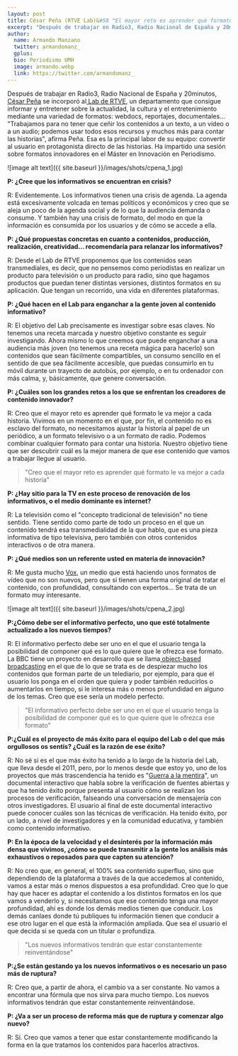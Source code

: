 ```yaml
---
layout: post
title: César Peña (RTVE Lab)&#58 "El mayor reto es aprender qué formato le va mejor a cada historia"
excerpt: "Después de trabajar en Radio3, Radio Nacional de España y 20minutos, César Peña se incorporó al Lab de RTVE, un departamento que consigue informar y entretener sobre la actualidad, la cultura y el entretenimiento mediante una variedad de formatos (webdocs, reportajes, documentales…). 'Trabajamos para no tener que ceñir los contenidos a un texto, a un vídeo o a un audio; podemos usar todos esos recursos y muchos más para contar las historias', afirma César. Esa es la principal labor de su equipo: convertir al usuario en protagonista directo de las historias. Peña ha impartido una sesión sobre formatos innovadores en el Máster en Innovación en Periodismo."
author:
  name: Armando Manzano
  twitter: armandomanz_
  gplus:  
  bio: Periodismo UMH
  image: armando.webp
  link: https://twitter.com/armandomanz_
---
```

Después de trabajar en Radio3, Radio Nacional de España y 20minutos,[ César Peña](https://twitter.com/cesartuit) se incorporó al[ Lab de RTVE](http://www.rtve.es/lab/), un departamento que consigue informar y entretener sobre la actualidad, la cultura y el entretenimiento mediante una variedad de formatos: webdocs, reportajes, documentales… "Trabajamos para no tener que ceñir los contenidos a un texto, a un vídeo o a un audio; podemos usar todos esos recursos y muchos más para contar las historias", afirma Peña. Esa es la principal labor de su equipo: convertir al usuario en protagonista directo de las historias. Ha impartido una sesión sobre formatos innovadores en el Máster en Innovación en Periodismo.

![image alt text]({{ site.baseurl }}/images/shots/cpena_1.jpg)

**P: ¿Cree que los informativos se encuentran en crisis?**

R: Evidentemente. Los informativos tienen una crisis de agenda. La agenda está excesivamente volcada en temas políticos y económicos y creo que se aleja un poco de la agenda social y de lo que la audiencia demanda o consume. Y también hay una crisis de formato, del modo en que la información es consumida por los usuarios y de cómo se accede a ella.

**P: ¿Qué propuestas concretas en cuanto a contenidos, producción, realización, creatividad… recomendaría para relanzar los informativos?**

R: Desde el Lab de RTVE proponemos que los contenidos sean transmediales, es decir, que no pensemos como periodistas en realizar un producto para televisión o un producto para radio, sino que hagamos productos que puedan tener distintas versiones, distintos formatos en su aplicación. Que tengan un recorrido, una vida en diferentes plataformas.

**P: ¿Qué hacen en el Lab para enganchar a la gente joven al contenido informativo?**

R: El objetivo del Lab precisamente es investigar sobre esas claves. No tenemos una receta marcada y nuestro objetivo constante es seguir investigando. Ahora mismo lo que creemos que puede enganchar a una audiencia más joven (no tenemos una receta mágica para hacerlo) son contenidos que sean fácilmente compartibles, un consumo sencillo en el sentido de que sea fácilmente accesible, que puedas consumirlo en tu móvil durante un trayecto de autobús, por ejemplo, o en tu ordenador con más calma, y, básicamente, que genere conversación.

**P: ¿Cuáles son los grandes retos a los que se enfrentan los creadores de contenido innovador?**

R: Creo que el mayor reto es aprender qué formato le va mejor a cada historia.  Vivimos en un momento en el que, por fin, el contenido no es esclavo del formato, no necesitamos ajustar la historia al papel de un periódico, a un formato televisivo o a un formato de radio. Podemos combinar cualquier formato para contar una historia. Nuestro objetivo tiene que ser descubrir cuál es la mejor manera de que ese contenido que vamos a trabajar llegue al usuario. 

>"Creo que el mayor reto es aprender qué formato le va mejor a cada historia"
 

**P: ¿Hay sitio para la TV en este proceso de renovación de los informativos, o el medio dominante es internet?**

R: La televisión como el "concepto tradicional de televisión" no tiene sentido. Tiene sentido como parte de todo un proceso en el que un contenido tendrá esa transmedialidad de la que hablo, que es una pieza informativa de tipo televisiva, pero también con otros contenidos interactivos o de otra manera.

**P: ¿Qué medios son un referente usted en materia de innovación?**

R: Me gusta mucho [Vox](https://www.vox.com/), un medio que está haciendo unos formatos de vídeo que no son nuevos, pero que sí tienen una forma original de tratar el contenido, con profundidad, consultando con expertos… Se trata de un formato muy interesante.

![image alt text]({{ site.baseurl }}/images/shots/cpena_2.jpg)

**P:¿Cómo debe ser el informativo perfecto, uno que esté totalmente actualizado a los nuevos tiempos?**

R: El informativo perfecto debe ser uno en el que el usuario tenga la posibilidad de componer qué es lo que quiere que le ofrezca ese formato. La BBC tiene un proyecto en desarrollo que se llama[ object-based broadcasting](https://www.bbc.co.uk/rd/object-based-media) en el que de lo que se trata es de despiezar mucho los contenidos que forman parte de un telediario, por ejemplo, para que el usuario los ponga en el orden que quiera y poder también reducirlos o aumentarlos en tiempo, si le interesa más o menos profundidad en alguno de los temas. Creo que ese sería un modelo perfecto.

>"El informativo perfecto debe ser uno en el que el usuario tenga la posibilidad de componer qué es lo que quiere que le ofrezca ese formato"

**P:¿Cuál es el proyecto de más éxito para el equipo del Lab o del que más orgullosos os sentís? ¿Cuál es la razón de ese éxito?**

R: No sé si es el que más éxito ha tenido a lo largo de la historia del Lab, que lleva desde el 2011, pero, por lo menos desde que estoy yo, uno de los proyectos que más trascendencia ha tenido es "[Guerra a la mentira](https://lab.rtve.es/webdocs/guerra-mentira/es/)", un documental interactivo que habla sobre la verificación de fuentes abiertas y que ha tenido éxito porque presenta al usuario cómo se realizan los procesos de verificación, falseando una conversación de mensajería con otros investigadores. El usuario al final de este documental interactivo puede conocer cuáles son las técnicas de verificación. Ha tenido éxito, por un lado, a nivel de investigadores y en la comunidad educativa, y también como contenido informativo.

**P: En la época de la velocidad y el desinterés por la información más densa que vivimos, ¿cómo se puede transmitir a la gente los análisis más exhaustivos o reposados para que capten su atención?**

R: No creo que, en general, el 100% sea contenido superfluo, sino que dependiendo de la plataforma a través de la que accedemos al contenido, vamos a estar más o menos dispuestos a esa profundidad. Creo que lo que hay que hacer es adaptar el contenido a los distintos formatos en los que vamos a venderlo y, si necesitamos que ese contenido tenga una mayor profundidad, ahí es donde los demás medios tienen que conducir. Los demás canlaes donde tú publiques tu información tienen que conducir a ese otro lugar en el que está la información ampliada. Que sea el usuario el que decida si se queda con un titular o profundiza.

>"Los nuevos informativos tendrán que estar constantemente reinventándose" 

**P:¿Se están gestando ya los nuevos informativos o es necesario un paso más de ruptura?**

R: Creo que, a partir de ahora, el cambio va a ser constante. No vamos a encontrar una fórmula que nos sirva para mucho tiempo. Los nuevos informativos tendrán que estar constantemente reinventándose.

**P: ¿Va a ser un proceso de reforma más que de ruptura y comenzar algo nuevo?**

R: Sí. Creo que vamos a tener que estar constantemente modificando la forma en la que tratamos los contenidos para hacerlos atractivos.